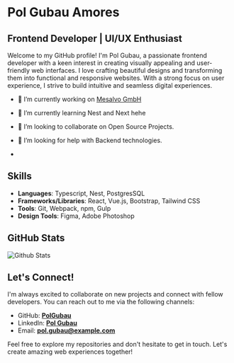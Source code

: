 # **Pol Gubau Amores**

## **Frontend Developer | UI/UX Enthusiast**

Welcome to my GitHub profile! I'm Pol Gubau, a passionate frontend developer with a keen interest in creating visually appealing and user-friendly web interfaces. I love crafting beautiful designs and transforming them into functional and responsive websites. With a strong focus on user experience, I strive to build intuitive and seamless digital experiences.


- 🔭 I’m currently working on  [Mesalvo GmbH]([https://example.com](https://www.linkedin.com/company/mesalvo/?originalSubdomain=se))
- 🌱 I’m currently learning Nest and Next hehe
- 👯 I’m looking to collaborate on Open Source Projects.
- 🤔 I’m looking for help with Backend technologies.

- 
## **Skills**

- **Languages**: Typescript, Nest, PostgresSQL
- **Frameworks/Libraries**: React, Vue.js, Bootstrap, Tailwind CSS
- **Tools**: Git, Webpack, npm, Gulp
- **Design Tools**: Figma, Adobe Photoshop


## **GitHub Stats**

![Github Stats](https://github-readme-stats.vercel.app/api?username=PolGubau&show_icons=true&theme=light)


## **Let's Connect!**

I'm always excited to collaborate on new projects and connect with fellow developers. You can reach out to me via the following channels:

- GitHub: **[PolGubau](https://github.com/PolGubau)**
- LinkedIn: **[Pol Gubau](https://www.linkedin.com/in/pol-gubau/)**
- Email: **[pol.gubau@example.com](mailto:pol.gubau@example.com)**

Feel free to explore my repositories and don't hesitate to get in touch. Let's create amazing web experiences together!
